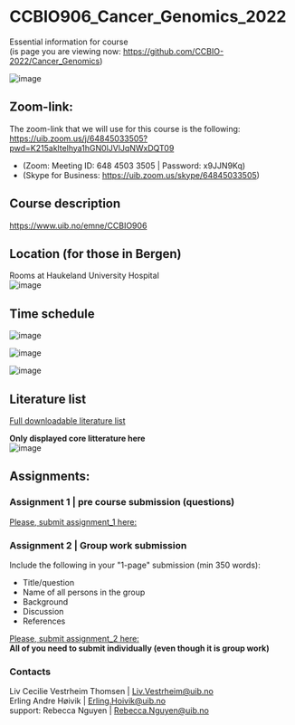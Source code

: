 # CCBIO906_Cancer_Genomics_2022
Essential information for course   
(is page you are viewing now:  https://github.com/CCBIO-2022/Cancer_Genomics)    

![image](https://user-images.githubusercontent.com/99884739/154520737-f466699f-c242-4d08-8ffd-36e006ae4da5.png)

## Zoom-link:     
The zoom-link that we will use for this course is the following:     
https://uib.zoom.us/j/64845033505?pwd=K215akltelhya1hGN0lJVlJqNWxDQT09       
 
- (Zoom: Meeting ID: 648 4503 3505 | Password: x9JJN9Kq)       
- (Skype for Business: https://uib.zoom.us/skype/64845033505)      

## Course description
https://www.uib.no/emne/CCBIO906       

## Location (for those in Bergen)
Rooms at Haukeland University Hospital     
![image](https://user-images.githubusercontent.com/7384422/154360033-0de8795d-5aab-4f2a-856e-03c55e7efec2.png)

## Time schedule    
![image](https://user-images.githubusercontent.com/7384422/154360373-0d6cc372-5524-4750-8d47-33cdc3525b35.png)

![image](https://user-images.githubusercontent.com/7384422/154360424-b6860f26-f751-412d-a75d-027353ffaaf3.png)

![image](https://user-images.githubusercontent.com/7384422/154360475-32cc6f1c-7e42-49c8-ac8e-92ea3eb4053d.png)

## Literature list        
[Full downloadable literature list](https://filesender.uninett.no/download.php?token=dc8afd10-d4ac-4ad2-a22e-e5a36cee0e9f&files_ids=965528)    

**Only displayed core litterature here**     
![image](https://user-images.githubusercontent.com/99884739/154496171-33602a2f-81d9-4515-81e4-00f3d1f7ca9a.png)

## Assignments:          

### Assignment 1 | pre course submission (questions)             
[Please, submit assignment_1 here:](https://skjemaker.app.uib.no/view.php?id=12197011)    

### Assignment 2 | Group work submission    

Include the following in your "1-page" submission (min 350 words):
- Title/question     
- Name of all persons in the group     
- Background
- Discussion
- References
    
[Please, submit assignment_2 here:](https://skjemaker.app.uib.no/view.php?id=12197762)      
**All of you need to submit individually (even though it is group work)**               

### Contacts             
Liv Cecilie Vestrheim Thomsen  | Liv.Vestrheim@uib.no        
Erling Andre Høivik            | Erling.Hoivik@uib.no          
support: Rebecca Nguyen        | Rebecca.Nguyen@uib.no          
